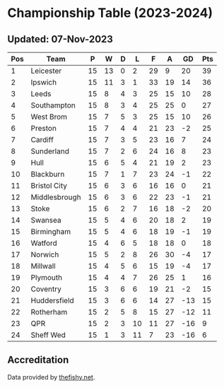 # Championship Table (2023-2024)
## Updated: 07-Nov-2023

| Pos | Team | P | W | D | L | F | A | GD | Pts |
| --- | --- | --- | --- | --- | --- | --- | --- | --- | --- |
| 1 | Leicester | 15 | 13 | 0 | 2 | 29 | 9 | 20 | 39 |
| 2 | Ipswich | 15 | 11 | 3 | 1 | 33 | 19 | 14 | 36 |
| 3 | Leeds | 15 | 8 | 4 | 3 | 25 | 15 | 10 | 28 |
| 4 | Southampton | 15 | 8 | 3 | 4 | 25 | 25 | 0 | 27 |
| 5 | West Brom | 15 | 7 | 5 | 3 | 25 | 15 | 10 | 26 |
| 6 | Preston | 15 | 7 | 4 | 4 | 21 | 23 | -2 | 25 |
| 7 | Cardiff | 15 | 7 | 3 | 5 | 23 | 16 | 7 | 24 |
| 8 | Sunderland | 15 | 7 | 2 | 6 | 24 | 16 | 8 | 23 |
| 9 | Hull | 15 | 6 | 5 | 4 | 21 | 19 | 2 | 23 |
| 10 | Blackburn | 15 | 7 | 1 | 7 | 23 | 24 | -1 | 22 |
| 11 | Bristol City | 15 | 6 | 3 | 6 | 16 | 16 | 0 | 21 |
| 12 | Middlesbrough | 15 | 6 | 3 | 6 | 22 | 23 | -1 | 21 |
| 13 | Stoke | 15 | 6 | 2 | 7 | 16 | 18 | -2 | 20 |
| 14 | Swansea | 15 | 5 | 4 | 6 | 20 | 18 | 2 | 19 |
| 15 | Birmingham | 15 | 5 | 4 | 6 | 18 | 19 | -1 | 19 |
| 16 | Watford | 15 | 4 | 6 | 5 | 18 | 18 | 0 | 18 |
| 17 | Norwich | 15 | 5 | 2 | 8 | 26 | 30 | -4 | 17 |
| 18 | Millwall | 15 | 4 | 5 | 6 | 15 | 19 | -4 | 17 |
| 19 | Plymouth | 15 | 4 | 4 | 7 | 26 | 25 | 1 | 16 |
| 20 | Coventry | 15 | 3 | 6 | 6 | 19 | 21 | -2 | 15 |
| 21 | Huddersfield | 15 | 3 | 6 | 6 | 14 | 27 | -13 | 15 |
| 22 | Rotherham | 15 | 2 | 5 | 8 | 15 | 27 | -12 | 11 |
| 23 | QPR | 15 | 2 | 3 | 10 | 11 | 27 | -16 | 9 |
| 24 | Sheff Wed | 15 | 1 | 3 | 11 | 7 | 23 | -16 | 6 |

## Accreditation 

Data provided by [thefishy.net](https://www.thefishy.net/).